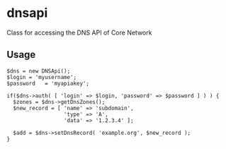 # dnsapi
Class for accessing the DNS API of Core Network

## Usage
```
$dns = new DNSApi();
$login = 'myusername';
$password   = 'myapiakey';

if($dns->auth( [ 'login' => $login, 'password' => $password ] ) ) {
  $zones = $dns->getDnsZones();
  $new_record = [ 'name' => 'subdomain',
                  'type' => 'A',
                  'data' => '1.2.3.4' ];

  $add = $dns->setDnsRecord( 'example.org', $new_record );
}
```
